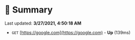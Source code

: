 # 📖 Summary
Last updated: **3/27/2021, 4:50:18 AM**

- `GET` [https://google.com](https://google.com) - **Up** (139ms)
